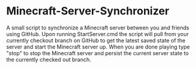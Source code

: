 # Minecraft-Server-Synchronizer
A small script to synchronize a Minecraft server between you and friends using GitHub. 
Upon running StartServer.cmd the script will pull from your currently checkout branch on GitHub to get the latest saved state of the server and start the Minecraft server up.
When you are done playing type "stop" to stop the Minecraft server and persist the current server state to the currently checked out branch.
